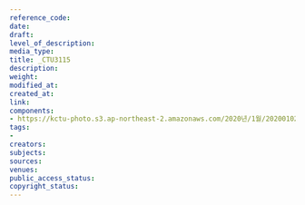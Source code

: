 ```yaml
---
reference_code: 
date: 
draft: 
level_of_description: 
media_type: 
title: _CTU3115
description: 
weight: 
modified_at: 
created_at: 
link: 
components:
- https://kctu-photo.s3.ap-northeast-2.amazonaws.com/2020년/1월/20200102_2020년+민주노총+시무식/_CTU3115.jpg
tags:
- 
creators: 
subjects: 
sources: 
venues: 
public_access_status: 
copyright_status: 
---
```


